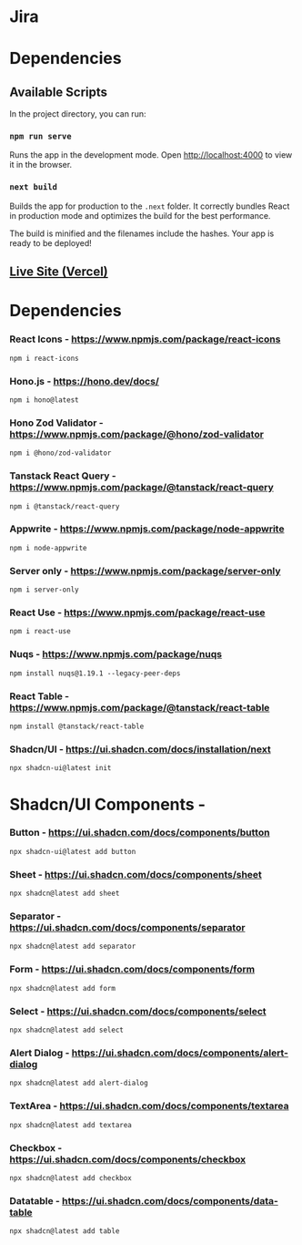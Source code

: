 # Jira


# Dependencies

## Available Scripts
In the project directory, you can run:

### `npm run serve`

Runs the app in the development mode.
Open [http://localhost:4000](http://localhost:3000) to view it in the browser.

### `next build`

Builds the app for production to the `.next` folder.
It correctly bundles React in production mode and optimizes the build for the best performance.

The build is minified and the filenames include the hashes.
Your app is ready to be deployed!

## [Live Site (Vercel)](https://jira-alpha.vercel.app/)

# Dependencies

### React Icons - https://www.npmjs.com/package/react-icons
    npm i react-icons

### Hono.js - https://hono.dev/docs/
    npm i hono@latest

### Hono Zod Validator - https://www.npmjs.com/package/@hono/zod-validator
    npm i @hono/zod-validator

### Tanstack React Query - https://www.npmjs.com/package/@tanstack/react-query
    npm i @tanstack/react-query

### Appwrite - https://www.npmjs.com/package/node-appwrite
    npm i node-appwrite

### Server only - https://www.npmjs.com/package/server-only
    npm i server-only

### React Use - https://www.npmjs.com/package/react-use
    npm i react-use

### Nuqs - https://www.npmjs.com/package/nuqs
    npm install nuqs@1.19.1 --legacy-peer-deps

### React Table - https://www.npmjs.com/package/@tanstack/react-table
    npm install @tanstack/react-table


### Shadcn/UI - https://ui.shadcn.com/docs/installation/next
    npx shadcn-ui@latest init

# Shadcn/UI Components -

### Button - https://ui.shadcn.com/docs/components/button
    npx shadcn-ui@latest add button

### Sheet - https://ui.shadcn.com/docs/components/sheet
    npx shadcn@latest add sheet

### Separator - https://ui.shadcn.com/docs/components/separator
    npx shadcn@latest add separator

### Form - https://ui.shadcn.com/docs/components/form
    npx shadcn@latest add form

### Select - https://ui.shadcn.com/docs/components/select
    npx shadcn@latest add select

### Alert Dialog - https://ui.shadcn.com/docs/components/alert-dialog
    npx shadcn@latest add alert-dialog

### TextArea - https://ui.shadcn.com/docs/components/textarea
    npx shadcn@latest add textarea

### Checkbox - https://ui.shadcn.com/docs/components/checkbox
    npx shadcn@latest add checkbox

### Datatable - https://ui.shadcn.com/docs/components/data-table
    npx shadcn@latest add table

